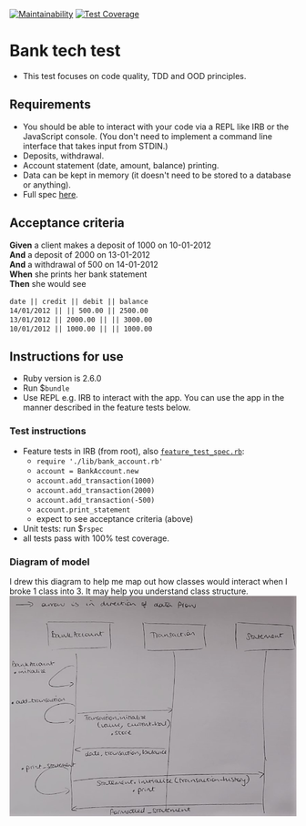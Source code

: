 [![Maintainability](https://api.codeclimate.com/v1/badges/4e473be6b5cb29fe46a2/maintainability)](https://codeclimate.com/github/clarepins/bank_tech_test/maintainability) [![Test Coverage](https://api.codeclimate.com/v1/badges/4e473be6b5cb29fe46a2/test_coverage)](https://codeclimate.com/github/clarepins/bank_tech_test/test_coverage)

# Bank tech test

- This test focuses on code quality, TDD and OOD principles.

## Requirements
* You should be able to interact with your code via a REPL like IRB or the JavaScript console.  (You don't need to implement a command line interface that takes input from STDIN.)
* Deposits, withdrawal.
* Account statement (date, amount, balance) printing.
* Data can be kept in memory (it doesn't need to be stored to a database or anything).
* Full spec [here](https://github.com/makersacademy/course/blob/master/individual_challenges/bank_tech_test.md).

## Acceptance criteria
**Given** a client makes a deposit of 1000 on 10-01-2012  
**And** a deposit of 2000 on 13-01-2012  
**And** a withdrawal of 500 on 14-01-2012  
**When** she prints her bank statement  
**Then** she would see

```
date || credit || debit || balance
14/01/2012 || || 500.00 || 2500.00
13/01/2012 || 2000.00 || || 3000.00
10/01/2012 || 1000.00 || || 1000.00
```

## Instructions for use
- Ruby version is 2.6.0
- Run $`bundle`
- Use REPL e.g. IRB to interact with the app. You can use the app in the manner described in the feature tests below.

### Test instructions
- Feature tests in IRB (from root), also [`feature_test_spec.rb`](https://github.com/clarepins/bank_tech_test/blob/master/spec/feature_test_spec.rb):
  - `require './lib/bank_account.rb'`
  - `account = BankAccount.new`
  - `account.add_transaction(1000)`
  - `account.add_transaction(2000)`
  - `account.add_transaction(-500)`
  - `account.print_statement`
  - expect to see acceptance criteria (above)
- Unit tests: run $`rspec`
- all tests pass with 100% test coverage.

### Diagram of model
I drew this diagram to help me map out how classes would interact when I broke 1 class into 3. It may help you understand class structure.
![Sequence diagram](bank_account_diagram.jpeg)

